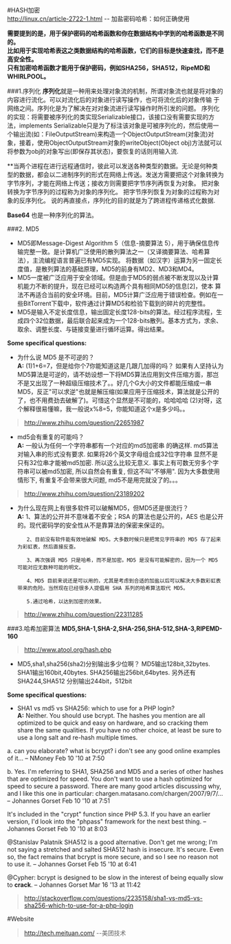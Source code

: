 #HASH加密  
http://linux.cn/article-2722-1.html  -- 加盐密码哈希：如何正确使用   

**需要提到的是，用于保护密码的哈希函数和你在数据结构中学到的哈希函数是不同的。  
比如用于实现哈希表这之类数据结构的哈希函数，它们的目标是快速查找，而不是高安全性。   
只有加密哈希函数才能用于保护密码，例如SHA256，SHA512，RipeMD和WHIRLPOOL。**   

###1.序列化
**序列化**就是一种用来处理对象流的机制，所谓对象流也就是将对象的内容进行流化。可以对流化后的对象进行读写操作，也可将流化后的对象传输 于网络之间。序列化是为了解决在对对象流进行读写操作时所引发的问题。 
   序列化的实现：将需要被序列化的类实现Serializable接口，该接口没有需要实现的方法，implements Serializable只是为了标注该对象是可被序列化的，然后使用一个输出流(如：FileOutputStream)来构造一个ObjectOutputStream(对象流)对象，接着，使用ObjectOutputStream对象的writeObject(Object obj)方法就可以将参数为obj的对象写出(即保存其状态)，要恢复的话则用输入流.

**当两个进程在进行远程通信时，彼此可以发送各种类型的数据。无论是何种类型的数据，都会以二进制序列的形式在网络上传送。发送方需要把这个对象转换为字节序列，才能在网络上传送；接收方则需要把字节序列再恢复为对象。
把对象转换为字节序列的过程称为对象的序列化。
把字节序列恢复为对象的过程称为对象的反序列化。
说的再直接点，序列化的目的就是为了跨进程传递格式化数据.

**Base64** 也是一种序列化的算法。

###2. MD5
- MD5即Message-Digest Algorithm 5（信息-摘要算法 5），用于确保信息传输完整一致。是计算机广泛使用的散列算法之一（又译摘要算法、哈希算法），主流编程语言普遍已有MD5实现。 将数据（如汉字）运算为另一固定长度值，是散列算法的基础原理，MD5的前身有MD2、MD3和MD4。
- MD5一度被广泛应用于安全领域。但是由于MD5的弱点被不断发现以及计算机能力不断的提升，现在已经可以构造两个具有相同MD5的信息[2]，使本  算法不再适合当前的安全环境。目前，MD5计算广泛应用于错误检查。例如在一些BitTorrent下载中，软件通过计算MD5和检验下载到的碎片的完整性。
- MD5是输入不定长度信息，输出固定长度128-bits的算法。经过程序流程，生成四个32位数据，最后联合起来成为一个128-bits散列。基本方式为，求余、取余、调整长度、与链接变量进行循环运算。得出结果。

**Some specifical questions:**
- 为什么说 MD5 是不可逆的？  
  **A:** (1)1+6=7，但是给你个7你能知道这是几跟几加得的吗？
如果有人坚持认为MD5算法是可逆的，请不妨设想一下将MD5算法应用到文件压缩方面，那岂不是又出现了一种超级压缩技术了。。好几个G大小的文件都能压缩成一串MD5，反正"可以求逆"也就是解压缩(如果应用于压缩技术，算法就是公开的了，也不用费劲去破解了)。可惜这个显然是不可能的，哈哈哈哈
     (2)对呀，这个解释很易懂嘛，我一般说x%8=5，你能知道这个x是多少吗。。

> http://www.zhihu.com/question/22651987

- md5会有重复的可能吗？  
  **A:** 一般认为任何一个字符串都有一个对应的md5加密串
的确这样. md5算法对输入串的形式没有要求.
如果将26个英文字母组合成32位字符串
显然不是只有32位串才能被md5加密. 所以这么比较无意义.
事实上有可数无穷多个字符串可以被md5加密, 所以自然会有重复, 但这不叫"不够用". 因为大多数使用情形下, 有重复不会带来很大问题, md5不是用完就没了的。。。

> http://www.zhihu.com/question/23189202

- 为什么现在网上有很多软件可以破解MD5，但MD5还是很流行？  
  **A:** 1、算法的公开并不意味着不安全；RSA 的算法也是公开的，AES 也是公开的。现代密码学的安全性从不是靠算法的保密来保证的。

         2、目前没有软件能有效地破解 MD5。大多数时候只是把常见字符串的 MD5 存了起来为彩虹表，然后直接反查。

         3、再次强调 MD5 只是哈希，而不是加密。MD5 是没有可能解密的，因为一个 MD5 可能对应无数种可能的明文。

         4、MD5 目前来说还是可以用的，尤其是考虑到合适的加盐以后可以解决大多数彩虹表带来的危险。当然现在已经很多人提倡用 SHA 系列的哈希算法取代 MD5。
         
         5.通过哈希，以达到加密的效果。
         
> http://www.zhihu.com/question/22311285

###3.哈希加密算法
**MD5,SHA-1,SHA-2,SHA-256,SHA-512,SHA-3,RIPEMD-160**

> http://www.atool.org/hash.php

- MD5,sha1,sha256(sha2)分别输出多少位啊？
  MD5输出128bit,32bytes.
  SHA1输出160bit,40bytes.
  SHA256输出256bit,64bytes.
  另外还有SHA244,SHA512
  分别输出244bit，512bit

**Some specifical questions:**
- SHA1 vs md5 vs SHA256: which to use for a PHP login?  
  **A:** Neither. You should use bcrypt. The hashes you mention are all optimized to be quick and easy on hardware, and so cracking them share the same qualities. If you have no other choice, at least be sure to use a long salt and re-hash multiple times.
      	 	
a. can you elaborate? what is bcrypt? i don't see any good online examples of it... –  NMoney Feb 10 '10 at 7:50
	 	
b. Yes. I'm referring to SHA1, SHA256 and MD5 and a series of other hashes that are optimized for speed. You don't want to use a hash optimized for speed to secure a password. There are many good articles discussing why, and I like this one in particular: chargen.matasano.com/chargen/2007/9/7/… –  Johannes Gorset Feb 10 '10 at 7:51 
	
It's included in the "crypt" function since PHP 5.3. If you have an earlier version, I'd look into the "phpass" framework for the next best thing. –  Johannes Gorset Feb 10 '10 at 8:03

@Stanislav Palatnik SHA512 is a good alternative. Don't get me wrong; I'm not saying a stretched and salted SHA512 hash is insecure. It's secure. Even so, the fact remains that bcrypt is more secure, and so I see no reason not to use it. –  Johannes Gorset Feb 15 '10 at 6:41 
	
@Cypher: bcrypt is designed to be slow in the interest of being equally slow to **crack**. –  Johannes Gorset Mar 16 '13 at 11:42

> http://stackoverflow.com/questions/2235158/sha1-vs-md5-vs-sha256-which-to-use-for-a-php-login



#Website 
> http://tech.meituan.com/   --美团技术
